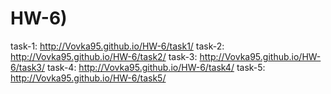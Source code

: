 # HW-6)

task-1: http://Vovka95.github.io/HW-6/task1/
task-2: http://Vovka95.github.io/HW-6/task2/
task-3: http://Vovka95.github.io/HW-6/task3/
task-4: http://Vovka95.github.io/HW-6/task4/
task-5: http://Vovka95.github.io/HW-6/task5/
